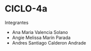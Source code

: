 # CICLO-4a


Integrantes

- Ana Maria  Valencia Solano
- Angie Melissa  Marín Parada
- Andres Santiago Calderon Andrade
